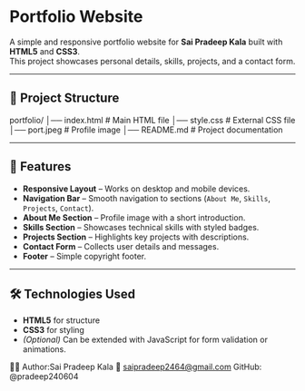 # Portfolio Website

A simple and responsive portfolio website for **Sai Pradeep Kala** built with **HTML5** and **CSS3**.  
This project showcases personal details, skills, projects, and a contact form.

---

## 📂 Project Structure
portfolio/
│── index.html # Main HTML file
│── style.css # External CSS file
│── port.jpeg # Profile image
│── README.md # Project documentation

---

## 🚀 Features
- **Responsive Layout** – Works on desktop and mobile devices.  
- **Navigation Bar** – Smooth navigation to sections (`About Me`, `Skills`, `Projects`, `Contact`).  
- **About Me Section** – Profile image with a short introduction.  
- **Skills Section** – Showcases technical skills with styled badges.  
- **Projects Section** – Highlights key projects with descriptions.  
- **Contact Form** – Collects user details and messages.  
- **Footer** – Simple copyright footer.

---

## 🛠️ Technologies Used
- **HTML5** for structure  
- **CSS3** for styling  
- *(Optional)* Can be extended with JavaScript for form validation or animations.

👨‍💻 Author:Sai Pradeep Kala
📧 saipradeep2464@gmail.com
GitHub: @pradeep240604

 
